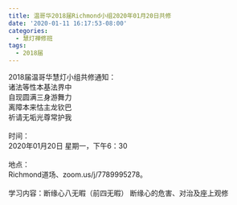 ```yaml
---
title: 温哥华2018届Richmond小组2020年01月20日共修
date: '2020-01-11 16:17:53-08:00'
categories:
  - 慧灯禅修班
tags:
  - 2018届
---
```

2018届温哥华慧灯小组共修通知：\
诸法等性本基法界中\
自现圆满三身游舞力\
离障本来怙主龙钦巴\
祈请无垢光尊常护我\
\
时间：\
2020年01月20日 星期一，下午6：30\
\
地点：\
Richmond道场、zoom.us/j/7789995278。\
\
学习内容：断缘心八无暇（前四无暇） 断缘心的危害、对治及座上观修
